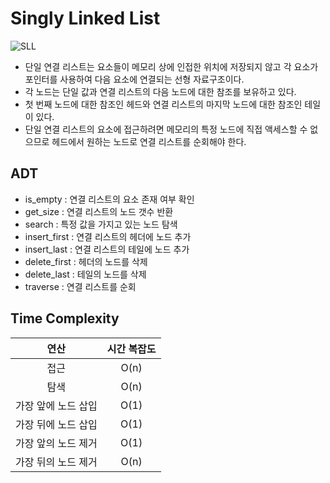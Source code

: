 # Singly Linked List
![SLL](https://github.com/toutelajourn6e/Data_Structures-Algorithms/assets/118504009/f5fd66b5-2e23-4d69-be93-441e032ab6fe)
* 단일 연결 리스트는 요소들이 메모리 상에 인접한 위치에 저장되지 않고 각 요소가 포인터를 사용하여 다음 요소에 연결되는 선형 자료구조이다.
* 각 노드는 단일 값과 연결 리스트의 다음 노드에 대한 참조를 보유하고 있다.
* 첫 번째 노드에 대한 참조인 헤드와 연결 리스트의 마지막 노드에 대한 참조인 테일이 있다.
* 단일 연결 리스트의 요소에 접근하려면 메모리의 특정 노드에 직접 액세스할 수 없으므로 헤드에서 원하는 노드로 연결 리스트를 순회해야 한다.


## ADT
* is_empty : 연결 리스트의 요소 존재 여부 확인
* get_size : 연결 리스트의 노드 갯수 반환
* search : 특정 값을 가지고 있는 노드 탐색
* insert_first : 연결 리스트의 헤더에 노드 추가
* insert_last : 연결 리스트의 테일에 노드 추가
* delete_first : 헤더의 노드를 삭제
* delete_last : 테일의 노드를 삭제
* traverse : 연결 리스트를 순회


## Time Complexity
|     연산     |     시간 복잡도     |
|:-----------:|:----------------:|
|접근|O(n)|
|탐색|O(n)|
|가장 앞에 노드 삽입|O(1)|
|가장 뒤에 노드 삽입|O(1)|
|가장 앞의 노드 제거|O(1)|
|가장 뒤의 노드 제거|O(n)|
